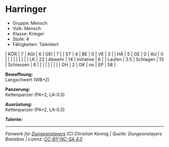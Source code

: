 # Harringer  
- Gruppe: Mensch  
- Volk: Mensch  
- Klasse: Krieger  
- Stufe: 4  
- Fähigkeiten: Talentiert  


| KÖR    | 7   | AGI      | 6  | GEI        | 7  |
| ST     | 4   | BE       | 0  | VE         | 3  |
| HÄ     | 5   | GE       | 0  | AU         | 0  |
|        |     |          |    |            |    |
| LK     | 22  | Abwehr   | 14 | Initiative | 6  |
| Laufen | 3.5 | Schlagen | 13 | Schiessen  | 6  |
|        |     |          |    |            |    |
| GH     | 2   | GK       | no | EP         | 58 |


**Bewaffnung:**  
Langschwert (WB+2)

**Panzerung:**  
Kettenpanzer (PA+2, LA-0.5)

**Ausrüstung:**  
Kettenpanzer (PA+2, LA-0.5)

**Talente:**  






___
*Fanwerk für [Dungeonslayers](https://www.dungeonslayers.net/) (C) Christian Kennig | Quelle: Dungeonslayers Basisbox | Lizenz: [CC-BY-NC-SA 4.0](https://creativecommons.org/licenses/by-nc-sa/4.0/deed.de)*